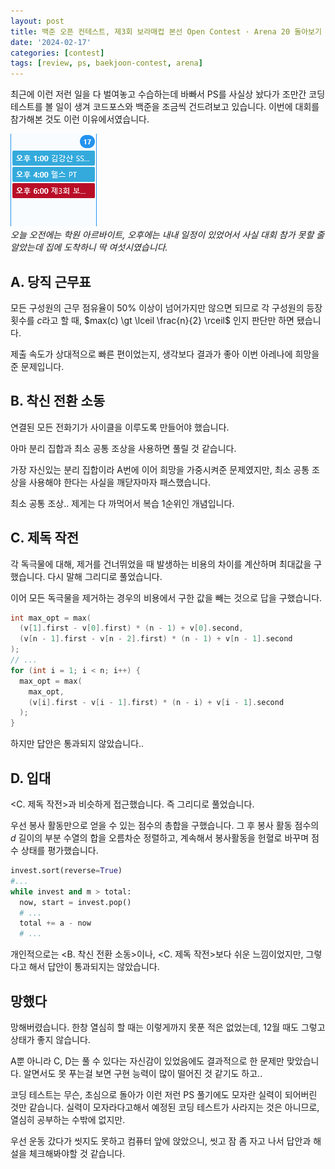 ```yaml
---
layout: post
title: 백준 오픈 컨테스트, 제3회 보라매컵 본선 Open Contest · Arena 20 돌아보기
date: '2024-02-17'
categories: [contest]
tags: [review, ps, baekjoon-contest, arena]
---
```


최근에 이런 저런 일을 다 벌여놓고 수습하는데 바빠서 PS를 사실상 놨다가 조만간 코딩 테스트를 볼 일이 생겨 코드포스와 백준을 조금씩 건드려보고 있습니다. 이번에 대회를 참가해본 것도 이런 이유에서였습니다.  

![](/static/posts/2024-02-17-solved-arena-20/스크린샷%202024-02-17%20205503.png)  
_오늘 오전에는 학원 아르바이트, 오후에는 내내 일정이 있었어서 사실 대회 참가 못할 줄 알았는데 집에 도착하니 딱 여섯시였습니다._  

## A. 당직 근무표

모든 구성원의 근무 점유율이 50% 이상이 넘어가지만 않으면 되므로 각 구성원의 등장 횟수를 $c$라고 할 때, $max(c) \gt \lceil \frac{n}{2} \rceil$ 인지 판단만 하면 됐습니다.  

제출 속도가 상대적으로 빠른 편이었는지, 생각보다 결과가 좋아 이번 아레나에 희망을 준 문제입니다.  

## B. 착신 전환 소동

연결된 모든 전화기가 사이클을 이루도록 만들어야 했습니다.  

아마 분리 집합과 최소 공통 조상을 사용하면 풀릴 것 같습니다.  

가장 자신있는 분리 집합이라 A번에 이어 희망을 가중시켜준 문제였지만, 최소 공통 조상을 사용해야 한다는 사실을 깨닫자마자 패스했습니다.  

최소 공통 조상.. 제게는 다 까먹어서 복습 1순위인 개념입니다.  

## C. 제독 작전

각 독극물에 대해, 제거를 건너뛰었을 때 발생하는 비용의 차이를 계산하며 최대값을 구했습니다. 다시 말해 그리디로 풀었습니다.

이어 모든 독극물을 제거하는 경우의 비용에서 구한 값을 빼는 것으로 답을 구했습니다.  

```cpp
int max_opt = max(
  (v[1].first - v[0].first) * (n - 1) + v[0].second,
  (v[n - 1].first - v[n - 2].first) * (n - 1) + v[n - 1].second
);
// ...
for (int i = 1; i < n; i++) {
  max_opt = max(
    max_opt,
    (v[i].first - v[i - 1].first) * (n - i) + v[i - 1].second
  );
}
```

하지만 답안은 통과되지 않았습니다..  

## D. 입대

&lt;C. 제독 작전&gt;과 비슷하게 접근했습니다. 즉 그리디로 풀었습니다.

우선 봉사 활동만으로 얻을 수 있는 점수의 총합을 구했습니다. 그 후 봉사 활동 점수의 $d$ 길이의 부분 수열의 합을 오름차순 정렬하고, 계속해서 봉사활동을 헌혈로 바꾸며 점수 상태를 평가했습니다.  

```python
invest.sort(reverse=True)
#...
while invest and m > total:
  now, start = invest.pop()
  # ...
  total += a - now
  # ...
```

개인적으로는 &lt;B. 착신 전환 소동&gt;이나, &lt;C. 제독 작전&gt;보다 쉬운 느낌이었지만, 그렇다고 해서 답안이 통과되지는 않았습니다.

## 망했다

망해버렸습니다. 한창 열심히 할 때는 이렇게까지 못푼 적은 없었는데, 12월 때도 그렇고 상태가 좋지 않습니다.  

A뿐 아니라 C, D는 풀 수 있다는 자신감이 있었음에도 결과적으로 한 문제만 맞았습니다. 알면서도 못 푸는걸 보면 구현 능력이 많이 떨어진 것 같기도 하고..

코딩 테스트는 무슨, 초심으로 돌아가 이런 저런 PS 풀기에도 모자란 실력이 되어버린 것만 같습니다. 실력이 모자라다고해서 예정된 코딩 테스트가 사라지는 것은 아니므로, 열심히 공부하는 수밖에 없지만.  

우선 운동 갔다가 씻지도 못하고 컴퓨터 앞에 앉았으니, 씻고 잠 좀 자고 나서 답안과 해설을 체크해봐야할 것 같습니다.  
